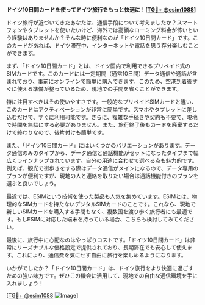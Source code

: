 **ドイツ10日間カードを使ってドイツ旅行をもっと快適に！[[TG💪+ @esim1088](https://t.me/s/esim1088)]**

ドイツ旅行が近づいてきたあなたは、通信手段について考えましたか？スマートフォンやタブレットを使いたいけど、海外では高額なローミング料金が怖いという経験はありませんか？そんな時に便利なのが「ドイツ10日間カード」です。このカードがあれば、ドイツ滞在中、インターネットや電話を思う存分楽しむことができます。

まず、「ドイツ10日間カード」とは、ドイツ国内で利用できるプリペイド式のSIMカードです。このカードには一定期間（通常10日間）データ通信や通話が含まれており、事前にオンラインで簡単に購入できます。このため、空港到着後すぐに使える準備が整っているため、現地での手間を省くことができます。

特に注目すべきはその使いやすさです。一般的なプリペイドSIMカードと違い、このカードはアクティベーションが非常に簡単です。スマホやタブレットに差し込むだけで、すぐに利用可能です。さらに、複雑な手続きや契約も不要で、現地で時間を無駄にする必要がありません。また、旅行終了後もカードを廃棄するだけで終わりなので、後片付けも簡単です。

また、「ドイツ10日間カード」にはいくつかのバリエーションがあります。データ通信のみのタイプから、データ通信と通話機能がセットになったタイプまで幅広くラインナップされています。自分の用途に合わせて選べる点も魅力的です。例えば、観光で街歩きをする際はデータ通信がメインになるので、データ専用のプランが便利ですが、現地の人と連絡を取りたい場合は通話機能付きのプランを選ぶと良いでしょう。

最近では、ESIMという技術を使った製品も人気を集めています。ESIMとは、物理的なSIMカードを持たないデジタルSIMカードのことです。これなら、現地で新しいSIMカードを購入する手間もなく、複数国を渡り歩く旅行者にも最適です。もしESIMに対応した端末を持っている場合、こちらも検討してみてください。

最後に、旅行中に心配なのはやっぱりコストです。「ドイツ10日間カード」は非常にリーズナブルな価格設定で提供されており、長期滞在でも安心して使えます。これにより、通信費を気にせず自由に旅行を楽しめるようになります。

いかがでしたか？「ドイツ10日間カード」は、ドイツ旅行をより快適に過ごすための強い味方です。ぜひこの機会に活用して、現地での自由な通信環境を手に入れましょう！

[[TG💪+ @esim1088](https://t.me/s/esim1088) ![Image](https://i.postimg.cc/Y0z9fWf4/image.png)]